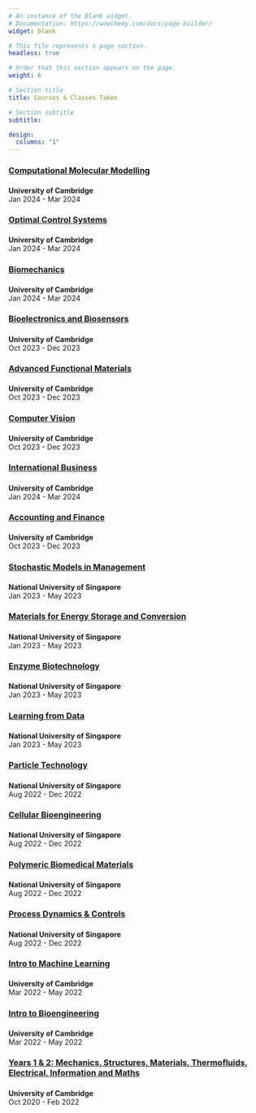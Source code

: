 ```yaml
---
# An instance of the Blank widget.
# Documentation: https://wowchemy.com/docs/page-builder/
widget: blank

# This file represents a page section.
headless: true

# Order that this section appears on the page.
weight: 6

# Section title
title: Courses & Classes Taken

# Section subtitle
subtitle:

design:
  columns: "1"
---
```


<section id="courses" class="wg-portfolio" >
<div class="container">
<div class="row">
<div class="col-xs-20 col-md-11">
<div class="isotope projects-container js-layout-masonry">



<!-- Cambridge -->

<div class="project-card project-item isotope-item">
<div class="card">
    <div class="card-text">
        <h4 style = "font-size:16px"><a href="https://teaching.eng.cam.ac.uk/content/engineering-tripos-part-iib-4g5-materials-and-molecules-modelling-simulation-and-machine">Computational Molecular Modelling</a></h4>
    <div class="card-description">
        <p style = "font-size:14px"><b>University of Cambridge</b><br> Jan 2024 - Mar 2024</p>
    </div>
    </div>
</div>
</div>

<div class="project-card project-item isotope-item">
<div class="card">
    <div class="card-text">
        <h4 style = "font-size:16px"><a href="https://teaching.eng.cam.ac.uk/content/engineering-tripos-part-iib-4f3-optimisation-based-approach-control-2023-24">Optimal Control Systems</a></h4>
    <div class="card-description">
        <p style = "font-size:14px"><b>University of Cambridge</b><br> Jan 2024 - Mar 2024</p>
    </div>
    </div>
</div>
</div>

<div class="project-card project-item isotope-item">
<div class="card">
    <div class="card-text">
        <h4 style = "font-size:16px"><a href="https://teaching.eng.cam.ac.uk/content/engineering-tripos-part-iib-4g6-cellular-molecular-biomechanics-2023-24">Biomechanics</a></h4>
    <div class="card-description">
        <p style = "font-size:14px"><b>University of Cambridge</b><br> Jan 2024 - Mar 2024</p>
    </div>
    </div>
</div>
</div>

<div class="project-card project-item isotope-item">
<div class="card">
    <div class="card-text">
        <h4 style = "font-size:16px"><a href="https://teaching.eng.cam.ac.uk/content/engineering-tripos-part-iib-4i14-biosensors-and-bioelectronics-2023-24">Bioelectronics and Biosensors</a></h4>
    <div class="card-description">
        <p style = "font-size:14px"><b>University of Cambridge</b><br> Oct 2023 - Dec 2023</p>
    </div>
    </div>
</div>
</div>

<div class="project-card project-item isotope-item">
<div class="card">
    <div class="card-text">
        <h4 style = "font-size:16px"><a href="https://teaching.eng.cam.ac.uk/content/engineering-tripos-part-iib-4c3-advanced-functional-materials-and-devices-2023-24">Advanced Functional Materials</a></h4>
    <div class="card-description">
        <p style = "font-size:14px"><b>University of Cambridge</b><br> Oct 2023 - Dec 2023</p>
    </div>
    </div>
</div>
</div>

<div class="project-card project-item isotope-item">
<div class="card">
    <div class="card-text">
        <h4 style = "font-size:16px"><a href="https://teaching.eng.cam.ac.uk/content/engineering-tripos-part-iib-4f12-computer-vision-2023-24">Computer Vision</a></h4>
    <div class="card-description">
        <p style = "font-size:14px"><b>University of Cambridge</b><br> Oct 2023 - Dec 2023</p>
    </div>
    </div>
</div>
</div>

<div class="project-card project-item isotope-item">
<div class="card">
    <div class="card-text">
        <h4 style = "font-size:16px"><a href="https://teaching.eng.cam.ac.uk/content/engineering-tripos-part-iib-4e5-international-business-2023-24">International Business</a></h4>
    <div class="card-description">
        <p style = "font-size:14px"><b>University of Cambridge</b><br> Jan 2024 - Mar 2024</p>
    </div>
    </div>
</div>
</div>

<div class="project-card project-item isotope-item">
<div class="card">
    <div class="card-text">
        <h4 style = "font-size:16px"><a href="https://teaching.eng.cam.ac.uk/content/engineering-tripos-part-iib-4e6-accounting-finance-2023-24">Accounting and Finance</a></h4>
    <div class="card-description">
        <p style = "font-size:14px"><b>University of Cambridge</b><br> Oct 2023 - Dec 2023</p>
    </div>
    </div>
</div>
</div>

<!-- NUS -->

<div class="project-card project-item isotope-item">
<div class="card">
    <div class="card-text">
        <h4 style = "font-size:16px"><a href="https://nusmods.com/modules/DBA3711/stochastic-models-in-management">Stochastic Models in Management</a></h4>
    <div class="card-description">
        <p style = "font-size:14px"><b>National University of Singapore</b><br> Jan 2023 - May 2023</p>
    </div>
    </div>
</div>
</div>

<div class="project-card project-item isotope-item">
<div class="card">
    <div class="card-text">
        <h4 style = "font-size:16px"><a href="https://nusmods.com/modules/MLE4210/materials-for-energy-storage-and-conversion">Materials for Energy Storage and Conversion</a></h4>
    <div class="card-description">
        <p style = "font-size:14px"><b>National University of Singapore</b><br> Jan 2023 - May 2023</p>
    </div>
    </div>
</div>
</div>

<div class="project-card project-item isotope-item">
<div class="card">
    <div class="card-text">
        <h4 style = "font-size:16px"><a href="https://nusmods.com/modules/CN4247R/enzyme-technology">Enzyme Biotechnology</a></h4>
    <div class="card-description">
        <p style = "font-size:14px"><b>National University of Singapore</b><br> Jan 2023 - May 2023</p>
    </div>
    </div>
</div>
</div>

<div class="project-card project-item isotope-item">
<div class="card">
    <div class="card-text">
        <h4 style = "font-size:16px"><a href="https://nusmods.com/modules/EE4802/learning-from-data">Learning from Data</a></h4>
    <div class="card-description">
        <p style = "font-size:14px"><b>National University of Singapore</b><br> Jan 2023 - May 2023</p>
    </div>
    </div>
</div>
</div>

<div class="project-card project-item isotope-item">
<div class="card">
    <div class="card-text">
        <h4 style = "font-size:16px"><a href="https://nusmods.com/modules/CN4218/particle-technology-fundamentals-and-applications">Particle Technology</a></h4>
    <div class="card-description">
        <p style = "font-size:14px"><b>National University of Singapore</b><br> Aug 2022 - Dec 2022</p>
    </div>
    </div>
</div>
</div>

<div class="project-card project-item isotope-item">
<div class="card">
    <div class="card-text">
        <h4 style = "font-size:16px"><a href="https://nusmods.com/modules/BN4403/cellular-bioengineering">Cellular Bioengineering</a></h4>
    <div class="card-description">
        <p style = "font-size:14px"><b>National University of Singapore</b><br> Aug 2022 - Dec 2022</p>
    </div>
    </div>
</div>
</div>

<div class="project-card project-item isotope-item">
<div class="card">
    <div class="card-text">
        <h4 style = "font-size:16px"><a href="https://nusmods.com/modules/MLE4203/polymeric-biomedical-materials">Polymeric Biomedical Materials</a></h4>
    <div class="card-description">
        <p style = "font-size:14px"><b>National University of Singapore</b><br> Aug 2022 - Dec 2022</p>
    </div>
    </div>
</div>
</div>

<div class="project-card project-item isotope-item">
<div class="card">
    <div class="card-text">
        <h4 style = "font-size:16px"><a href="https://nusmods.com/modules/CN3121/process-dynamics-control">Process Dynamics & Controls</a></h4>
    <div class="card-description">
        <p style = "font-size:14px"><b>National University of Singapore</b><br> Aug 2022 - Dec 2022</p>
    </div>
    </div>
</div>
</div>

<!-- Cambridge -->

<div class="project-card project-item isotope-item">
<div class="card">
    <div class="card-text">
        <h4 style = "font-size:16px"><a href="http://teaching.eng.cam.ac.uk/content/engineering-tripos-part-ib-2p8-information-engineering-2021-22">Intro to Machine Learning</a></h4>
    <div class="card-description">
        <p style = "font-size:14px"><b>University of Cambridge</b><br> Mar 2022 - May 2022</p>
    </div>
    </div>
</div>
</div>

<div class="project-card project-item isotope-item">
<div class="card">
    <div class="card-text">
        <h4 style = "font-size:16px"><a href="http://teaching.eng.cam.ac.uk/content/engineering-tripos-part-ib-2p8-bioengineering-2021-22">Intro to Bioengineering</a></h4>
    <div class="card-description">
        <p style = "font-size:14px"><b>University of Cambridge</b><br> Mar 2022 - May 2022</p>
    </div>
    </div>
</div>
</div>

<div class="project-card project-item isotope-item">
<div class="card">
    <div class="card-text">
        <h4 style = "font-size:16px"><a href="http://teaching.eng.cam.ac.uk/node/339">Years 1 & 2: Mechanics, Structures, Materials, Thermofluids, Electrical, Information and Maths </a></h4>
    <div class="card-description">
        <p style = "font-size:14px"><b>University of Cambridge</b><br> Oct 2020 - Feb 2022</p>
    </div>
    </div>
</div>
</div>

</div>
</div>
</div>
</div>
</section>
